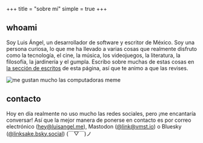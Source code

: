 +++
title = "sobre mí"
simple = true
+++

## whoami

Soy Luis Ángel, un desarrollador de software y escritor de México. Soy una persona curiosa, lo que me ha llevado a varias cosas que realmente disfruto como la tecnología, el cine, la música, los videojuegos, la literatura, la filosofía, la jardinería y el gumpla. Escribo sobre muchas de estas cosas en [la sección de escritos](/categories) de esta página, así que te animo a que las revises.

![me gustan mucho las computadoras meme](/images/about/i-really-like-computers.jpg)

## contacto

Hoy en día realmente no uso mucho las redes sociales, pero ¡me encantaría conversar! Así que la mejor manera de ponerse en contacto es por correo electrónico ([hey@luisangel.me](mailto:hey@luisangel.me)), Mastodon ([@link@vmst.io](https://vmst.io/@link)) o Bluesky ([@linksake.bsky.social](https://bsky.app/profile/linksake.bsky.social)) (￣▽￣)ノ
